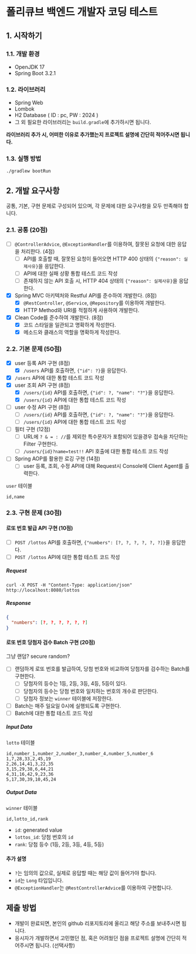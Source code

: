 # 폴리큐브 백엔드 개발자 코딩 테스트

## 1. 시작하기

### 1.1. 개발 환경

- OpenJDK 17
- Spring Boot 3.2.1

### 1.2. 라이브러리

- Spring Web
- Lombok
- H2 Database ( ID : pc, PW : 2024 )
- 그 외 필요한 라이브러리는 `build.gradle`에 추가하시면 됩니다.

**라이브러리 추가 시, 어떠한 이유로 추가했는지 프로젝트 설명에 간단히 적어주시면 됩니다.**

### 1.3. 실행 방법


```shell
./gradlew bootRun
```

## 2. 개발 요구사항

공통, 기본, 구현 문제로 구성되어 있으며, 각 문제에 대한 요구사항을 모두 만족해야 합니다.

### 2.1. 공통 (20점)

- [ ] `@ControllerAdvice`, `@ExceptionHandler`를 이용하여, 잘못된 요청에 대한 응답을 처리한다. (4점)
  - [ ] API를 호출할 때, 잘못된 요청이 들어오면 HTTP 400 상태의 `{"reason": 실제사유}`을 응답한다.
  - [ ] API에 대한 실패 상황 통합 테스트 코드 작성
  - [ ] 존재하지 않는 API 호출 시, HTTP 404 상태의 `{"reason": 실제사유}`을 응답한다.
- [x] Spring MVC 아키텍처와 Restful API를 준수하여 개발한다. (8점)
  - [x] `@RestController`, `@Service`, `@Repository`를 이용하여 개발한다.
  - [x] HTTP Method와 URI를 적절하게 사용하여 개발한다.
- [x] Clean Code를 준수하여 개발한다. (8점)
  - [x] 코드 스타일을 일관되고 명확하게 작성한다.
  - [x] 메소드와 클래스의 역할을 명확하게 작성한다.

### 2.2. 기본 문제 (50점)

- [x] user 등록 API 구현 (8점)
  - [x] `/users` API를 호출하면, `{"id": ?}`을 응답한다.
- [x] `/users` API에 대한 통합 테스트 코드 작성
- [x] user 조회 API 구현 (8점)
  - [x] `/users/{id}` API를 호출하면, `{"id": ?, "name": "?"}`을 응답한다.
  - [x] `/users/{id}` API에 대한 통합 테스트 코드 작성
- [ ] user 수정 API 구현 (8점)
  - [ ] `/users/{id}` API를 호출하면, `{"id": ?, "name": "?"}`을 응답한다.
  - [ ] `/users/{id}` API에 대한 통합 테스트 코드 작성
- [ ] 필터 구현 (12점)
  - [ ] URL에 `? & = : //`를 제외한 특수문자가 포함되어 있을경우 접속을 차단하는 Filter 구현한다.
  - [ ] `/users/{id}?name=test!!` API 호출에 대한 통합 테스트 코드 작성
- [ ] Spring AOP를 활용한 로깅 구현 (14점)
  - [ ] user 등록, 조회, 수정 API에 대해 Request시 Console에 Client Agent를 출력한다.

`user` 테이블

```csv
id,name
```

### 2.3. 구현 문제 (30점)

#### 로또 번호 발급 API 구현 (10점)
- [ ] `POST /lottos` API를 호출하면, `{"numbers": [?, ?, ?, ?, ?, ?]}`을 응답한다.
- [ ] `POST /lottos` API에 대한 통합 테스트 코드 작성

##### Request

```shell
curl -X POST -H "Content-Type: application/json" http://localhost:8080/lottos
```

##### Response

```json
{
  "numbers": [?, ?, ?, ?, ?, ?]
}
```

#### 로또 번호 당첨자 검수 Batch 구현 (20점)
그냥 랜덤? secure random?
- [ ] 랜덤하게 로또 번호를 발급하여, 당첨 번호와 비교하여 당첨자를 검수하는 Batch를 구현한다.
  - [ ] 당첨자의 등수는 1등, 2등, 3등, 4등, 5등이 있다.
  - [ ] 당첨자의 등수는 당첨 번호와 일치하는 번호의 개수로 판단한다.
  - [ ] 당첨자 정보는 `winner` 테이블에 저장한다.
- [ ] Batch는 매주 일요일 0시에 실행되도록 구현한다.
- [ ] Batch에 대한 통합 테스트 코드 작성

##### Input Data

`lotto` 테이블

```csv
id,number_1,number_2,number_3,number_4,number_5,number_6
1,7,28,33,2,45,19
2,26,14,41,3,22,35
3,15,29,38,6,44,21
4,31,16,42,9,23,36
5,17,30,39,10,45,24
```

##### Output Data

`winner` 테이블

```csv
id,lotto_id,rank
```

- `id`: generated value
- `lottos_id`: 당첨 번호의 `id`
- `rank`: 당첨 등수 (1등, 2등, 3등, 4등, 5등)

#### 추가 설명

- `?`는 임의의 값으로, 실제로 응답할 때는 해당 값이 들어가야 합니다.
- `id`는 `Long` 타입입니다.
- `@ExceptionHandler`는 `@RestControllerAdvice`를 이용하여 구현합니다.

## 제출 방법

- 개발이 완료되면, 본인의 github 리포지토리에 올리고 해당 주소를 보내주시면 됩니다.
- 응시자가 개발하면서 고민했던 점, 혹은 어려웠던 점을 프로젝트 설명에 간단히 적어주시면 됩니다. (선택사항)
